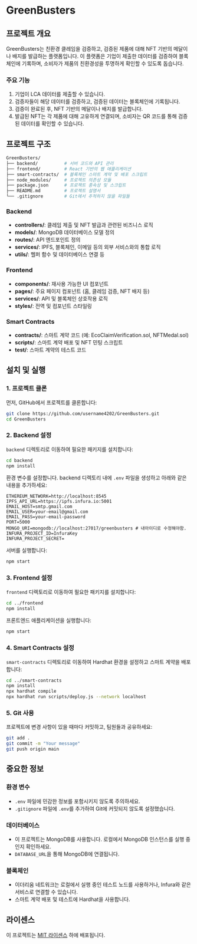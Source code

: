 # GreenBusters

## 프로젝트 개요

GreenBusters는 친환경 클레임을 검증하고, 검증된 제품에 대해 NFT 기반의 메달이나 배지를 발급하는 플랫폼입니다. 이 플랫폼은 기업이 제출한 데이터를 검증하여 블록체인에 기록하며, 소비자가 제품의 친환경성을 투명하게 확인할 수 있도록 돕습니다.

### 주요 기능

1. 기업이 LCA 데이터를 제출할 수 있습니다.
2. 검증자들이 해당 데이터를 검증하고, 검증된 데이터는 블록체인에 기록됩니다.
3. 검증이 완료된 후, NFT 기반의 메달이나 배지를 발급합니다.
4. 발급된 NFT는 각 제품에 대해 고유하게 연결되며, 소비자는 QR 코드를 통해 검증된 데이터를 확인할 수 있습니다.

## 프로젝트 구조

```bash
GreenBusters/
├── backend/          # 서버 코드와 API 관리
├── frontend/         # React 기반의 웹 애플리케이션
├── smart-contracts/  # 블록체인 스마트 계약 및 배포 스크립트
├── node_modules/     # 프로젝트 의존성 모듈
├── package.json      # 프로젝트 종속성 및 스크립트
├── README.md         # 프로젝트 설명서
└── .gitignore        # Git에서 추적하지 않을 파일들
```

### Backend
- **controllers/**: 클레임 제출 및 NFT 발급과 관련된 비즈니스 로직
- **models/**: MongoDB 데이터베이스 모델 정의
- **routes/**: API 엔드포인트 정의
- **services/**: IPFS, 블록체인, 이메일 등의 외부 서비스와의 통합 로직
- **utils/**: 헬퍼 함수 및 데이터베이스 연결 등

### Frontend
- **components/**: 재사용 가능한 UI 컴포넌트
- **pages/**: 주요 페이지 컴포넌트 (홈, 클레임 검증, NFT 배지 등)
- **services/**: API 및 블록체인 상호작용 로직
- **styles/**: 전역 및 컴포넌트 스타일링

### Smart Contracts
- **contracts/**: 스마트 계약 코드 (예: EcoClaimVerification.sol, NFTMedal.sol)
- **scripts/**: 스마트 계약 배포 및 NFT 민팅 스크립트
- **test/**: 스마트 계약의 테스트 코드

## 설치 및 실행

### 1. 프로젝트 클론

먼저, GitHub에서 프로젝트를 클론합니다:

```bash
git clone https://github.com/username4202/GreenBusters.git
cd GreenBusters
```

### 2. Backend 설정

`backend` 디렉토리로 이동하여 필요한 패키지를 설치합니다:

```bash
cd backend
npm install
```

환경 변수를 설정합니다. backend 디렉토리 내에  `.env` 파일을 생성하고 아래와 같은 내용을 추가하세요:

```env
ETHEREUM_NETWORK=http://localhost:8545
IPFS_API_URL=https://ipfs.infura.io:5001
EMAIL_HOST=smtp.gmail.com
EMAIL_USER=your-email@gmail.com
EMAIL_PASS=your-email-password
PORT=5000
MONGO_URI=mongodb://localhost:27017/greenbusters # 내아이디로 수정해야함.
INFURA_PROJECT_ID=InfuraKey
INFURA_PROJECT_SECRET=

```

서버를 실행합니다:

```bash
npm start
```

### 3. Frontend 설정

`frontend` 디렉토리로 이동하여 필요한 패키지를 설치합니다:

```bash
cd ../frontend
npm install
```

프론트엔드 애플리케이션을 실행합니다:

```bash
npm start
```

### 4. Smart Contracts 설정

`smart-contracts` 디렉토리로 이동하여 Hardhat 환경을 설정하고 스마트 계약을 배포합니다:

```bash
cd ../smart-contracts
npm install
npx hardhat compile
npx hardhat run scripts/deploy.js --network localhost
```

### 5. Git 사용

프로젝트에 변경 사항이 있을 때마다 커밋하고, 팀원들과 공유하세요:

```bash
git add .
git commit -m "Your message"
git push origin main
```

## 중요한 정보

### 환경 변수

- `.env` 파일에 민감한 정보를 포함시키지 않도록 주의하세요.
- `.gitignore` 파일에 `.env`를 추가하여 Git에 커밋되지 않도록 설정했습니다.

### 데이터베이스

- 이 프로젝트는 MongoDB를 사용합니다. 로컬에서 MongoDB 인스턴스를 실행 중인지 확인하세요.
- `DATABASE_URL`을 통해 MongoDB에 연결됩니다.

### 블록체인

- 이더리움 네트워크는 로컬에서 실행 중인 테스트 노드를 사용하거나, Infura와 같은 서비스로 연결할 수 있습니다.
- 스마트 계약 배포 및 테스트에 Hardhat을 사용합니다.

## 라이센스

이 프로젝트는 [MIT 라이센스](LICENSE) 하에 배포됩니다.
